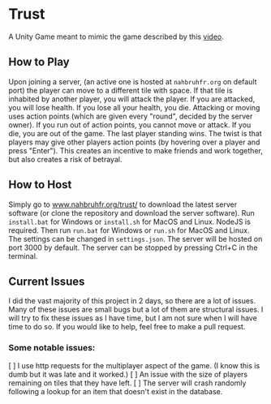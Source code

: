 # Trust
A Unity Game meant to mimic the game described by this [video](https://www.youtube.com/watch?v=Z3A7slXw7mM).

## How to Play
Upon joining a server, (an active one is hosted at ```nahbruhfr.org``` on default port) the player can move to a different tile with space. If that tile is inhabited by another player, you will attack the player. If you are attacked, you will lose health. If you lose all your health, you die. Attacking or moving uses action points (which are given every "round", decided by the server owner). If you run out of action points, you cannot move or attack. If you die, you are out of the game. The last player standing wins. The twist is that players may give other players action points (by hovering over a player and press "Enter"). This creates an incentive to make friends and work together, but also creates a risk of betrayal.

## How to Host
Simply go to www.nahbruhfr.org/trust/ to download the latest server software (or clone the repository and download the server software). Run ```install.bat``` for Windows or ```install.sh``` for MacOS and Linux. NodeJS is required. Then run ```run.bat``` for Windows or ```run.sh``` for MacOS and Linux. The settings can be changed in ```settings.json```. The server will be hosted on port 3000 by default. The server can be stopped by pressing Ctrl+C in the terminal.

## Current Issues
I did the vast majority of this project in 2 days, so there are a lot of issues. Many of these issues are small bugs but a lot of them are structural issues. I will try to fix these issues as I have time, but I am not sure when I will have time to do so. If you would like to help, feel free to make a pull request.

### Some notable issues:
[ ] I use http requests for the multiplayer aspect of the game. (I know this is dumb but it was late and it worked.)
[ ] An issue with the size of players remaining on tiles that they have left.
[ ] The server will crash randomly following a lookup for an item that doesn't exist in the database.